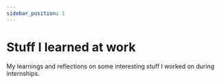 ```yaml
---
sidebar_position: 1
---
```


# Stuff I learned at work
My learnings and reflections on some interesting stuff I worked on during internships.